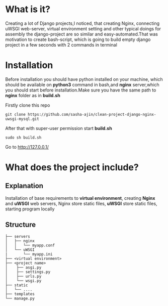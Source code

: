 # What is it?

Creating a lot of Django projects,I noticed, that creating Nginx, connecting uWSGI web-server, virtual environment setting and other typical doings for assembly the django-project are so similar and easy-automated.That was motivation to create bash-script, which is going to build empty django project in a few seconds with 2 commands in terminal

# Installation

Before installation you should have python installed on your machine, which should be available on **python3** command in bash,and **nginx** server,which you should start before installation.Make sure you have the same path to **nginx** folder as in **build.sh**

Firstly clone this repo
```
git clone https://github.com/sasha-ajin/clean-project-django-nginx-uwsgi-mysql.git
```

After that with super-user permission start **build.sh** 
```
sudo sh build.sh 
```

Go to http://127.0.0.1/

# What does the project include?

## Explanation
Installation of base requirements to **virtual environment**, creating **Nginx** and **uWSGI** web servers, Nginx store static files, **uWSGI** store static files, starting program locally

## Structure
```
├── servers                   
│   ├── nginx        
│   │   └── myapp.conf         
│   └── uWSGI
|       └── myapp.ini
├── <virtual environment>
├── <project name>   
│    ├── asgi.py
│    ├── settings.py
│    ├── urls.py
│    └── wsgi.py
├── static
│   └── ....
├── templates
└── manage.py
```

